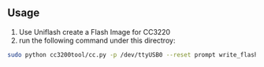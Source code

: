 ## Usage

1. Use Uniflash create a Flash Image for CC3220
2. run the following command under this directroy:
```sh
sudo python cc3200tool/cc.py -p /dev/ttyUSB0 --reset prompt write_flash ~/.SLImageCreator/projects/cc3220sf-launchxl/sl_image/Output/Programming.ucf
```
